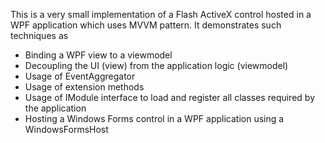 This is a very small implementation of a Flash ActiveX control hosted in a WPF application which uses MVVM pattern. It demonstrates such techniques as
- Binding a WPF view to a viewmodel
- Decoupling the UI (view) from the application logic (viewmodel)
- Usage of EventAggregator
- Usage of extension methods
- Usage of IModule interface to load and register all classes required by the application
- Hosting a Windows Forms control in a WPF application using a WindowsFormsHost